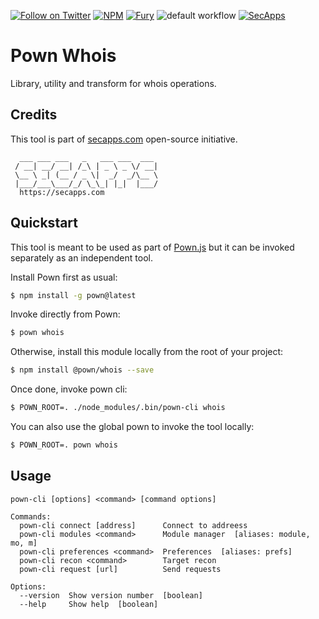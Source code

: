 [![Follow on Twitter](https://img.shields.io/twitter/follow/pownjs.svg?logo=twitter)](https://twitter.com/pownjs)
[![NPM](https://img.shields.io/npm/v/@pown/whois.svg)](https://www.npmjs.com/package/@pown/whois)
[![Fury](https://img.shields.io/badge/version-2x%20Fury-red.svg)](https://github.com/pownjs/lobby)
![default workflow](https://github.com/pownjs/nucleoid/actions/workflows/default.yaml/badge.svg)
[![SecApps](https://img.shields.io/badge/credits-SecApps-black.svg)](https://secapps.com)

# Pown Whois

Library, utility and transform for whois operations.

## Credits

This tool is part of [secapps.com](https://secapps.com) open-source initiative.

```
  ___ ___ ___   _   ___ ___  ___
 / __| __/ __| /_\ | _ \ _ \/ __|
 \__ \ _| (__ / _ \|  _/  _/\__ \
 |___/___\___/_/ \_\_| |_|  |___/
  https://secapps.com
```

## Quickstart

This tool is meant to be used as part of [Pown.js](https://github.com/pownjs/pown) but it can be invoked separately as an independent tool.

Install Pown first as usual:

```sh
$ npm install -g pown@latest
```

Invoke directly from Pown:

```sh
$ pown whois
```

Otherwise, install this module locally from the root of your project:

```sh
$ npm install @pown/whois --save
```

Once done, invoke pown cli:

```sh
$ POWN_ROOT=. ./node_modules/.bin/pown-cli whois
```

You can also use the global pown to invoke the tool locally:

```sh
$ POWN_ROOT=. pown whois
```

## Usage

```
pown-cli [options] <command> [command options]

Commands:
  pown-cli connect [address]      Connect to addreess
  pown-cli modules <command>      Module manager  [aliases: module, mo, m]
  pown-cli preferences <command>  Preferences  [aliases: prefs]
  pown-cli recon <command>        Target recon
  pown-cli request [url]          Send requests

Options:
  --version  Show version number  [boolean]
  --help     Show help  [boolean]
```
